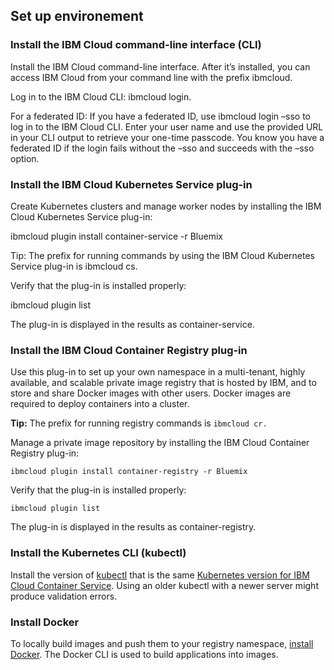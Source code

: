 
## Set up environement

### Install the IBM Cloud command-line interface (CLI)

Install the IBM Cloud command-line interface. After it’s installed, you can access IBM Cloud from your command line with the prefix ibmcloud.

Log in to the IBM Cloud CLI: ibmcloud login.

For a federated ID: If you have a federated ID, use ibmcloud login –sso to log in to the IBM Cloud CLI. Enter your user name and use the provided URL in your CLI output to retrieve your one-time passcode. You know you have a federated ID if the login fails without the –sso and succeeds with the –sso option.

### Install the IBM Cloud Kubernetes Service plug-in

Create Kubernetes clusters and manage worker nodes by installing the IBM Cloud Kubernetes Service plug-in:

ibmcloud plugin install container-service -r Bluemix

Tip: The prefix for running commands by using the IBM Cloud Kubernetes Service plug-in is ibmcloud cs.

Verify that the plug-in is installed properly:

ibmcloud plugin list

The plug-in is displayed in the results as container-service.

### Install the IBM Cloud Container Registry plug-in

Use this plug-in to set up your own namespace in a multi-tenant, highly available, and scalable private image registry that is hosted by IBM, and to store and share Docker images with other users. Docker images are required to deploy containers into a cluster.

**Tip:** The prefix for running registry commands is ```ibmcloud cr.```

Manage a private image repository by installing the IBM Cloud Container Registry plug-in:

```
ibmcloud plugin install container-registry -r Bluemix
```

Verify that the plug-in is installed properly:

```
ibmcloud plugin list
```

The plug-in is displayed in the results as container-registry.

### Install the Kubernetes CLI (kubectl)

Install the version of [kubectl](https://kubernetes.io/docs/tasks/tools/install-kubectl/) that is the same [Kubernetes version for IBM Cloud Container Service](https://console.bluemix.net/docs/containers/cs_versions.html#cs_versions). Using an older kubectl with a newer server might produce validation errors.

### Install Docker

To locally build images and push them to your registry namespace, [install Docker](https://www.docker.com/community-edition#/download). The Docker CLI is used to build applications into images.

